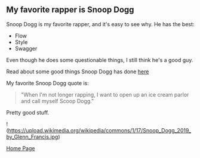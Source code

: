 ## My favorite rapper is Snoop Dogg

Snoop Dogg is my favorite rapper, and it's easy to see why. He has the best:

* Flow
* Style
* Swagger

Even though he does some questionable things, I still think he's a good guy.

Read about some good things Snoop Dogg has done [here](https://www.looktothestars.org/celebrity/snoop-lion)

My favorite Snoop Dogg quote is:
>"When I'm not longer rapping, I want to open up an ice cream parlor and call myself Scoop Dogg."

Pretty good stuff. 

!(https://upload.wikimedia.org/wikipedia/commons/1/17/Snoop_Dogg_2019_by_Glenn_Francis.jpg)

[Home Page][home]

[home]: https://github.com/ros4ry/ros4ry/blob/main/README.md

